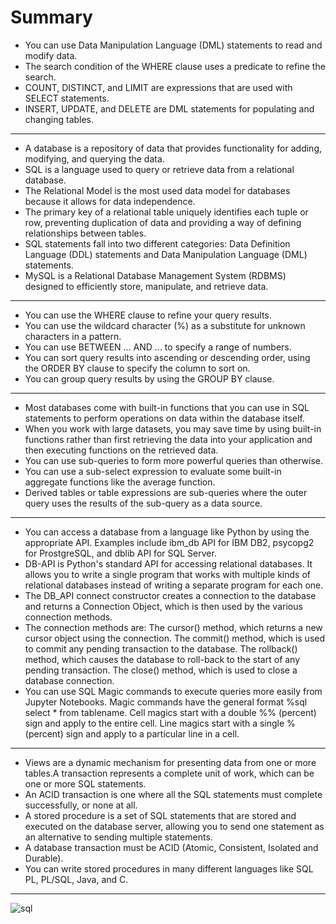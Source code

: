 # Summary

* You can use Data Manipulation Language (DML) statements to read and modify data. 
* The search condition of the WHERE clause uses a predicate to refine the search. 
* COUNT, DISTINCT, and LIMIT are expressions that are used with SELECT statements. 
* INSERT, UPDATE, and DELETE are DML statements for populating and changing tables. 
---------------------------------------------------------------------------------------------------------
* A database is a repository of data that provides functionality for adding, modifying, and querying the data. 
* SQL is a language used to query or retrieve data from a relational database. 
* The Relational Model is the most used data model for databases because it allows for data independence. 
* The primary key of a relational table uniquely identifies each tuple or row, preventing duplication of data and providing a way of defining relationships between tables. 
* SQL statements fall into two different categories: Data Definition Language (DDL) statements and Data Manipulation Language (DML) statements.
* MySQL is a Relational Database Management System (RDBMS) designed to efficiently store, manipulate, and retrieve data.
---------------------------------------------------------------------------------------------------------
* You can use the WHERE clause to refine your query results.
* You can use the wildcard character (%) as a substitute for unknown characters in a pattern.
* You can use BETWEEN ... AND ... to specify a range of numbers.
* You can sort query results into ascending or descending order, using the ORDER BY clause to specify the column to sort on.
* You can group query results by using the GROUP BY clause.
---------------------------------------------------------------------------------------------------------
* Most databases come with built-in functions that you can use in SQL statements to perform operations on data within the database itself.
* When you work with large datasets, you may save time by using built-in functions rather than first retrieving the data into your application and then executing functions on the retrieved data.
* You can use sub-queries to form more powerful queries than otherwise.
* You can use a sub-select expression to evaluate some built-in aggregate functions like the average function.
* Derived tables or table expressions are sub-queries where the outer query uses the results of the sub-query as a data source.
---------------------------------------------------------------------------------------------------------
* You can access a database from a language like Python by using the appropriate API. Examples include ibm_db API for IBM DB2, psycopg2 for ProstgreSQL, and dblib API for SQL Server.
* DB-API is Python's standard API for accessing relational databases. It allows you to write a single program that works with multiple kinds of relational databases instead of writing a separate program for each one.
* The DB_API  connect constructor creates a connection to the database and returns a Connection Object, which is then used by the various connection methods.
* The connection methods are:
The cursor() method, which returns a new cursor object using the connection.
The commit() method, which is used to commit any pending transaction to the database.
The rollback() method, which causes the database to roll-back to the start of any pending transaction.
The close() method, which is used to close a database connection. 
* You can use SQL Magic commands to execute queries more easily from Jupyter Notebooks. 
Magic commands have the general format %sql select * from tablename.
Cell magics start with a double %% (percent) sign and apply to the entire cell.
Line magics start with a single % (percent) sign and apply to a particular line in a cell.
---------------------------------------------------------------------------------------------------------
* Views are a dynamic mechanism for presenting data from one or more tables.A transaction represents a complete unit of work, which can be one or more SQL statements.
* An ACID transaction is one where all the SQL statements must complete successfully, or none at all.
* A stored procedure is a set of SQL statements that are stored and executed on the database server, allowing you to send one statement as an alternative to sending multiple statements.
*  A database transaction must be ACID (Atomic, Consistent, Isolated and Durable). 
* You can write stored procedures in many different languages like SQL PL, PL/SQL, Java, and C.
---------------------------------------------------------------------------------------------------------
![sql](https://github.com/ArpitaSatsangi/Databases-and-SQL--Coursera/assets/107709451/472e7246-ba9d-4db2-b796-b967a22db1fb)
